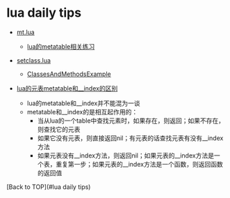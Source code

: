 
lua daily tips
====================

* [mt.lua](mt.lua)
	* [lua的metatable相关练习](http://lua-users.org/wiki/MetamethodsTutorial)

* [setclass.lua](ClassesAndMethodsExample)
	* [ClassesAndMethodsExample](http://lua-users.org/wiki/ClassesAndMethodsExample)

* [lua的元表metatable和__index的区别](test_metatable.lua)
	* lua的metatable和\_\_index并不能混为一谈
	* metatable和\_\_index的是相互起作用的：
		* 当从lua的一个table中查找元素时，如果存在，则返回；如果不存在，则查找它的元表
		* 如果它没有元表，则直接返回nil；有元表的话查找元表有没有\_\_index方法
		* 如果元表没有\_\_index方法，则返回nil；如果元表的__index方法是一个表，重复第一步；如果元表的__index方法是一个函数，则返回函数的返回值

[Back to TOP](#lua daily tips)
